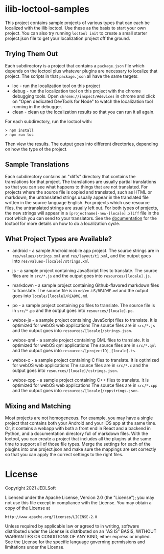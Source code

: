 # ilib-loctool-samples

This project contains sample projects of various types
that can each be localized with the ilib loctool. Use these as
the basis to start your own project. You can also try running
`loctool init` to create a small starter project.json file to get
your localization project off the ground.

## Trying Them Out

Each subdirectory is a project that contains a `package.json`
file which depends on the loctool plus whatever plugins are
necessary to localize that project. The scripts in that
`package.json` all have the same targets:

- loc - run the localization tool on this project
- debug - run the localization tool on this project with the
chrome debugging tools. Open `chrome://inspect/#devices` in
chrome and click on "Open dedicated DevTools for Node" to watch
the localization tool running in the debugger.
- clean - clean up the localization results so that you can
run it all again.

For each subdirectory, run the loctool with:

```
> npm install
> npm run loc
```

Then view the results. The output goes into different directories,
depending on how the type of the project.

## Sample Translations

Each subdirectory contains an "xliffs" directory that contains the
translations for that project. The translations are usually partial
translations so that you can see what happens to things that are
not translated. For projects where the source file is copied and
translated, such as HTML or markdown, the untranslated strings usually
appear in the translated file written in the source language English.
For projects which use resource files, the untranslated strings
are usually left out. For both types of projects, the new strings
will appear in a `[projectname]-new-[locale].xliff` file in the root
which you can send to your translators. See the [documentation](https://github.com/ilib-js/loctool)
for the loctool for more details on how to do a localization cycle.

## What Project Types are Available?

- android - a sample Android mobile app project. The source strings
are in `res/values/strings.xml` and `res/layout/t1.xml`, and the output
goes into `res/values-[locale]/strings.xml`

- js - a sample project containing JavaScript files to translate.
The source files are in `src/*.js` and
the output goes into `resources/[locale].js`.

- markdown - a sample project containing Github-flavored markdown
files to translate. The source file is in `md/en-US/README.md` and
the output goes into `locale/[locale]/README.md`.

- po - a sample project containing po
files to translate. The source file is in `src/*.po` and
the output goes into `resources/[locale].po`.

- webos-js - a sample project containing JavaScript
files to translate. It is optimized for webOS web applications
The source files are in `src/*.js` and
the output goes into `resources/[locale]/strings.json`.

- webos-qml - a sample project containing QML
files to translate. It is optimized for webOS qml applications
The source files are in `src/*.qml` and
the output goes into `resources/[projectID]_[locale].ts`.

- webos-c - a sample project containing C files to translate.
It is optimized for webOS web applications
The source files are in `src/*.c` and
the output goes into `resources/[locale]/cstrings.json`.

- webos-cpp - a sample project containing C++ files to translate.
It is optimized for webOS web applications
The source files are in `src/*.cpp` and
the output goes into `resources/[locale]/cppstrings.json`.

## Mixing and Matching

Most projects are not homogeneous. For example, you may have a single
project that contains both your Android and your iOS app at the
same time. Or, it contains a webapp with both a front end in React
and a backend in Python, and a documentation directory full of
markdown files. With the loctool, you can create a project
that includes all the plugins at the same time to support all of
those file types. Merge the settings for each of the plugins into
one project.json and make sure the mappings are set correctly so
that you can apply the correct settings to the right files.

# License

Copyright 2021 JEDLSoft

Licensed under the Apache License, Version 2.0 (the "License");
you may not use this file except in compliance with the License.
You may obtain a copy of the License at

    http://www.apache.org/licenses/LICENSE-2.0

Unless required by applicable law or agreed to in writing, software
distributed under the License is distributed on an "AS IS" BASIS,
WITHOUT WARRANTIES OR CONDITIONS OF ANY KIND, either express or implied.
See the License for the specific language governing permissions and
limitations under the License.